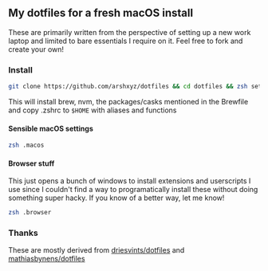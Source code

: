 ## My dotfiles for a fresh macOS install
These are primarily written from the perspective of setting up a new work laptop and limited to bare essentials I require on it. Feel free to fork and create your own!

### Install
```bash
git clone https://github.com/arshxyz/dotfiles && cd dotfiles && zsh setup.zsh 
```
This will install brew, nvm, the packages/casks mentioned in the Brewfile and copy .zshrc to `$HOME` with aliases and functions

#### Sensible macOS settings
```bash
zsh .macos
```


#### Browser stuff
This just opens a bunch of windows to install extensions and userscripts I use since I couldn't find a way to programatically install these without doing something super hacky. If you know of a better way, let me know!
```bash
zsh .browser
```

### Thanks 
These are mostly derived from [driesvints/dotfiles](https://github.com/driesvints/dotfiles) and [mathiasbynens/dotfiles](https://github.com/mathiasbynens/dotfiles) 
